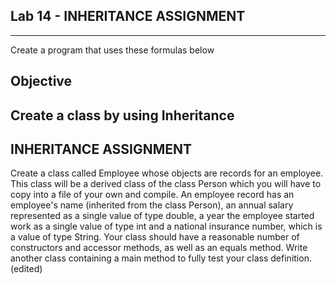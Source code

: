 ## Lab 14 - INHERITANCE ASSIGNMENT
___

Create a program that uses these formulas below

## Objective

Create a class by using Inheritance
-------------------------------------------------------------------------------------

INHERITANCE ASSIGNMENT
-----------------------------------
Create a class called Employee whose objects are records for an employee. This class will be a derived class of the class Person which you will have to copy into a file of your own and compile. An employee record has an employee's name (inherited from the class Person), an annual salary represented as a single value of type double, a year the employee started work as a single value of type int and a national insurance number, which is a value of type String.
 Your class should have a reasonable number of constructors and accessor methods, as well as an equals method. Write another class containing a main method to fully test your class definition. (edited) 